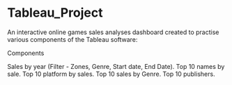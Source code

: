 # Tableau_Project

An interactive online games sales analyses dashboard created to practise various components of the Tableau software:

Components

Sales by year (Filter - Zones, Genre, Start date, End Date). 
Top 10 names by sale.
Top 10 platform by sales. 
Top 10 sales by Genre.
Top 10 publishers.
